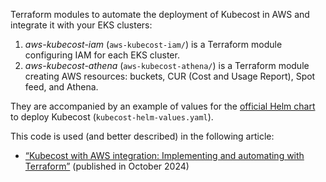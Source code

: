 Terraform modules to automate the deployment of Kubecost in AWS and 
integrate it with your EKS clusters:

1. _aws-kubecost-iam_ (`aws-kubecost-iam/`) is a Terraform module 
configuring IAM for each EKS cluster.
2. _aws-kubecost-athena_ (`aws-kubecost-athena/`) is a Terraform module 
creating AWS resources: buckets, CUR (Cost and Usage Report), Spot feed,
and Athena.

They are accompanied by an example of values for the [official Helm chart](https://docs.kubecost.com/install-and-configure/install/helm-install-params)
to deploy Kubecost (`kubecost-helm-values.yaml`).

This code is used (and better described) in the following article:
* [“Kubecost with AWS integration: Implementing and automating with Terraform”](https://blog.palark.com/kubecost-aws-terraform-automation/)
(published in October 2024)
